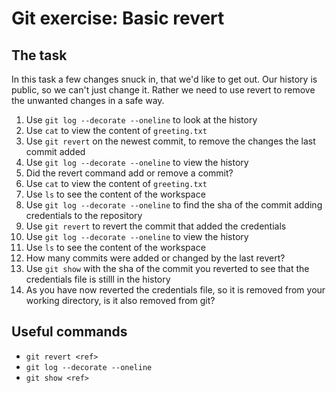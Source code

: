 # Git exercise: Basic revert 

## The task

In this task a few changes snuck in, that we'd like to get out. Our history is public, so we can't just change it. Rather we need to use revert to remove the unwanted changes in a safe way.

1. Use `git log --decorate --oneline` to look at the history
2.  Use `cat` to view the content of `greeting.txt`
3.  Use `git revert` on the newest commit, to remove the changes the last commit added
4.  Use `git log --decorate --oneline` to view the history
5.  Did the revert command add or remove a commit?
6.  Use `cat` to view the content of `greeting.txt`
7.  Use `ls` to see the content of the workspace
8.  Use `git log --decorate --oneline` to find the sha of the commit adding credentials to the repository
9.  Use `git revert` to revert the commit that added the credentials
10. Use `git log --decorate --oneline` to view the history
11. Use `ls` to see the content of the workspace
12. How many commits were added or changed by the last revert?
13. Use `git show` with the sha of the commit you reverted to see that the credentials file is stilll in the history
14. As you have now reverted the credentials file, so it is removed from your working directory, is it also removed from git?

## Useful commands
- `git revert <ref>`
- `git log --decorate --oneline`
- `git show <ref>`
